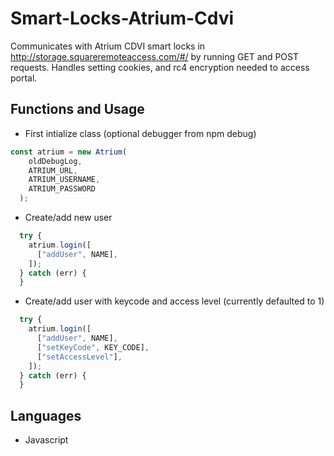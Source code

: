 # Smart-Locks-Atrium-Cdvi
Communicates with Atrium CDVI smart locks in http://storage.squareremoteaccess.com/#/ by running GET and POST requests. Handles setting cookies, and rc4 encryption needed to access portal.

## Functions and Usage
- First intialize class (optional debugger from npm debug)
```javascript
const atrium = new Atrium(
    oldDebugLog,
    ATRIUM_URL,
    ATRIUM_USERNAME,
    ATRIUM_PASSWORD
  );
```
- Create/add new user 
```javascript
  try {
    atrium.login([
      ["addUser", NAME],
    ]);
  } catch (err) {
  }
```
- Create/add user with keycode and access level (currently defaulted to  1)
```javascript
  try {
    atrium.login([
      ["addUser", NAME],
      ["setKeyCode", KEY_CODE],
      ["setAccessLevel"],
    ]);
  } catch (err) {
  }
```
## Languages
- Javascript
